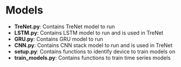 # Models

- **TreNet.py**: Contains TreNet model to run
- **LSTM.py**: Contains LSTM model to run and is used in TreNet
- **GRU.py**: Contains GRU model to run
- **CNN.py**: Contains CNN stack model to run and is used in TreNet
- **setup.py**: Contains functions to identify device to train models on
- **train_models.py**: Contains functions to train time series models